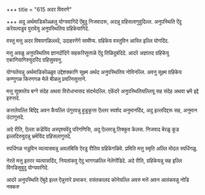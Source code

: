 +++
title = "615 अदर विवरणॆ"

+++
अदु अर्थमाडिकॊळ्ळलु योग्यवागिदॆ ऎंबुदु निजवादरू, अदन्नु ग्रहिसलागुवुदिल्ल. अनुपस्थिति ऎंदु करॆयल्पडुव पुरावॆयु अनुपस्थितिय ग्रहिकॆयागिदॆ.

वस्तु मत्तु अदर विषयगळिल्लदॆ, उदाहरणॆगॆ सामीप्य. ग्रहिकॆय वस्तुविन आस्ति इल्लि योगदिंद.

मत्तु अवळु अनुपस्थितिय ज्ञानदॊंदिगॆ सहकरिसुत्ताळॆ ऎंदु तिळिदुबंदिदॆ. आदरॆ अज्ञातद ग्रहिकॆयु एकांगियागिरुवुदरिंद ग्रहिसुववनु.

योग्यतॆयन्नु अर्थमाडिकॊळ्ळुव उद्देशक्कागि सूक्ष्म अर्थद अनुपस्थितिय नोविनल्लि. अवनु सूक्ष्म ग्रहिकॆय कण्णुगळ किरणगळ मेलॆ बीळलु प्रयत्निसुत्तानॆ.

मत्तु सूक्ततॆय बग्गॆ संदेह अथवा विरोधाभासद संदर्भदल्लि. एकॆंदरॆ अनुपस्थितियल्लियू सह संदेह अथवा भ्रमॆ इद्दे इरुत्तदॆ.

कत्तलॆयल्लि बिद्दिद्द अवन कैयल्लि उंगुरवन्नु हुडुकुत्ता ऎल्लर स्पर्शद अनुमानदिंद, अदु इल्लदिद्दरू सह, अनुमान उंटागुत्तदॆ.

अदे रीति, ऎल्ला कडॆयिंद अस्पृश्यवॆंदु परिगणिसि, अदु ऎल्लरन्नू तिक्कुव कॆलस. निजवाद बॆरळु कूड इल्लदिरुवुदन्नु भ्रमॆयिंद ग्रहिसलागुत्तदॆ.

स्पर्धिगळ नडुविन व्यत्यासवन्नु अवलंबिसि ऎरडु रीतिय ग्रहिकॆगळिवॆ. प्रमिति मत्तु स्मृति अल्लि मॊदल स्पर्धिगळु.

नेरतॆ मत्तु इतरर व्यत्यासदिंद, नियतांकवु ऐदु भागगळल्लि नॆलॆगॊंडिदॆ. अदे रीति, ग्रहिकॆयन्नु सह इल्लि विंगडिसुवुदु योग्यवागिदॆ.

आदरॆ अनुपस्थिति ऎंबुदे इल्ल ऎन्नुत्तारॆ प्रभाकर. वसंतकालद कॊनॆयल्लि अवरु मत्तॆ अवन आतंकवन्नु नोडि नक्करु

